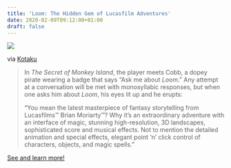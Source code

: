 ```yaml
---
title: 'Loom: The Hidden Gem of Lucasfilm Adventures'
date: 2020-02-09T09:12:00+01:00
draft: false
---
```


![](https://cdn-blog.adafruit.com/uploads/2020/02/1580735316206-Screen-Shot-2020-01-31-at-155027-600x273.png)

via [Kotaku](https://www.vice.com/en_us/article/v747g9/loom-lucasarts-adventure-30-year-retrospective)

> In _The Secret of Monkey Island_, the player meets Cobb, a dopey pirate wearing a badge that says “Ask me about _Loom_.” Any attempt at a conversation will be met with monosyllabic responses, but when one asks him about _Loom_, his eyes lit up and he erupts:
> 
> “You mean the latest masterpiece of fantasy storytelling from Lucasfilms™ Brian Moriarty™? Why it’s an extraordinary adventure with an interface of magic, stunning high-resolution, 3D landscapes, sophisticated score and musical effects. Not to mention the detailed animation and special effects, elegant point ‘n’ click control of characters, objects, and magic spells.”

[See and learn more!](https://www.vice.com/en_us/article/v747g9/loom-lucasarts-adventure-30-year-retrospective)